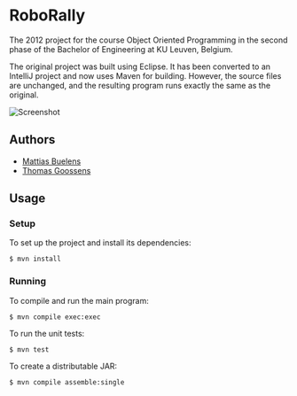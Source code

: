 # RoboRally

The 2012 project for the course Object Oriented Programming in the second phase of the Bachelor of Engineering
at KU Leuven, Belgium.

The original project was built using Eclipse. It has been converted to an IntelliJ project and now uses Maven for building.
However, the source files are unchanged, and the resulting program runs exactly the same as the original.

![Screenshot](https://mattiasbuelens.github.io/OOP-2012-RoboRally/assets/screenshot.png)

## Authors
* [Mattias Buelens](https://github.com/MattiasBuelens)
* [Thomas Goossens](https://github.com/tgoossens)

## Usage

### Setup
To set up the project and install its dependencies:
```
$ mvn install
```

### Running
To compile and run the main program:
```
$ mvn compile exec:exec
```

To run the unit tests:
```
$ mvn test
```

To create a distributable JAR:
```
$ mvn compile assemble:single
```
